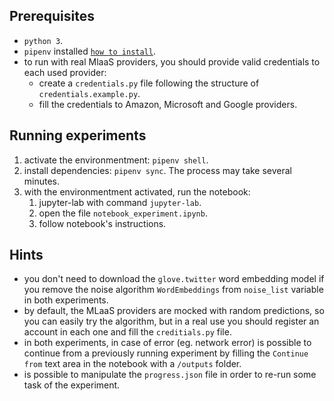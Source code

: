 ## Prerequisites
- `python 3`.
- `pipenv` installed [``how to install``](https://pipenv.pypa.io/en/latest/#install-pipenv-today).
- to run with real MlaaS providers, you should provide valid credentials to each used provider:
    - create a `credentials.py` file following the structure of `credentials.example.py`.
    - fill the credentials to Amazon, Microsoft and Google providers.
## Running experiments
1. activate the environmentment: ``pipenv shell``.
2. install dependencies: ``pipenv sync``. The process may take several minutes.
2. with the environmentment activated, run the notebook: 
    1. jupyter-lab with command ``jupyter-lab``.
    2. open the file `notebook_experiment.ipynb`.
    3. follow notebook's instructions.

## Hints
- you don't need to download the `glove.twitter` word embedding model if you remove the noise algorithm `WordEmbeddings` from `noise_list` variable in both experiments.
- by default, the MLaaS providers are mocked with random predictions, so you can easily try the algorithm, but in a real use you should register an account in each one and fill the `creditials.py` file.
- in both experiments, in case of error (eg. network error) is possible to continue from a previously running experiment by filling the `Continue from` text area in the notebook with a `/outputs` folder.
- is possible to manipulate the `progress.json` file in order to re-run some task of the experiment.